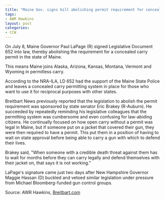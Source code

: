```yaml
---
title: "Maine Gov. signs bill abolishing permit requirement for concealed carry"
tags:
- AWR Hawkins
layout: post
categories:
- CCW
---
```


On July 8, Maine Governor Paul LaPage (R) signed Legislative Document 652 into law, thereby abolishing the requirement for a concealed carry permit in the state of Maine.

This means Maine joins Alaska, Arizona, Kansas, Montana, Vermont and Wyoming in permitless carry.

According to the NRA-ILA, LD 652 had the support of the Maine State Police and leaves a concealed carry permitting system in place for those who want to use it for reciprocal purposes with other states.

Breitbart News previously reported that the legislation to abolish the permit requirement was sponsored by state senator Eric Brakey (R-Auburn). He succeeded by repeatedly reminding his legislative colleagues that the permitting system was cumbersome and even confusing for law-abiding citizens. He continually focused on how open carry without a permit was legal in Maine, but if someone put on a jacket that covered their gun, they were then required to have a permit. This put them in a position of having to wait on state approval before being able to carry a gun with which to defend their lives.

Brakey said, "When someone with a credible death threat against them has to wait for months before they can carry legally and defend themselves with their jacket on, that says it is not working."

LaPage's signature came just two days after New Hampshire Governor Maggie Hassan (D) buckled and vetoed similar legislation under pressure from Michael Bloomberg-funded gun control groups.

Source: AWR Hawkins, [Breitbart.com](https://www.breitbart.com/big-government/2015/07/08/maine-gov-signs-bill-abolishing-permit-requirement-for-concealed-carry/)
